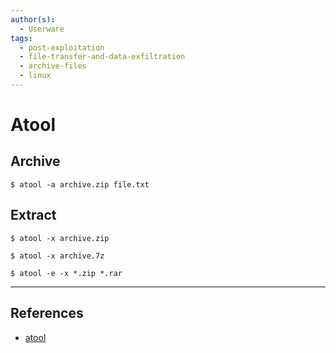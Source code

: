```yaml
---
author(s):
  - Userware
tags:
  - post-exploitation
  - file-transfer-and-data-exfiltration
  - archive-files
  - linux
---
```

# Atool

## Archive

```
$ atool -a archive.zip file.txt
```

## Extract

```
$ atool -x archive.zip
```

```
$ atool -x archive.7z
```

```
$ atool -e -x *.zip *.rar
```

---
## References

- [atool](https://www.nongnu.org/atool/)